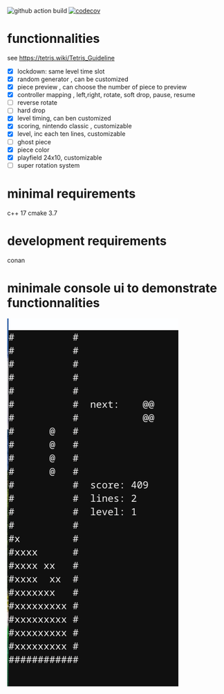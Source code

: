 ![github action build](https://github.com/davidtazy/tetris_engine_kata/workflows/Python%20application/badge.svg?branch=master) 
[![codecov](https://codecov.io/gh/davidtazy/tetris_engine_kata/branch/master/graph/badge.svg)](https://codecov.io/gh/davidtazy/tetris_engine_kata)

<h1>functionnalities</h1>

see https://tetris.wiki/Tetris_Guideline

- [x] lockdown: same level time slot
- [x] random generator , can be customized
- [x] piece preview , can choose the number of piece to preview
- [x] controller mapping , left,right, rotate, soft drop, pause, resume
- [ ] reverse rotate
- [ ] hard drop
- [x] level timing, can ben customized
- [x] scoring, nintendo classic , customizable
- [x] level, inc each ten lines, customizable
- [ ] ghost piece
- [x] piece color
- [x] playfield 24x10, customizable
- [ ] super rotation system

<h1> minimal requirements </h1>

c++ 17
cmake 3.7

<h1> development requirements </h1>

conan 

<h1> minimale console ui to demonstrate functionnalities </h1>

![demo screenshot](/demo.png)





